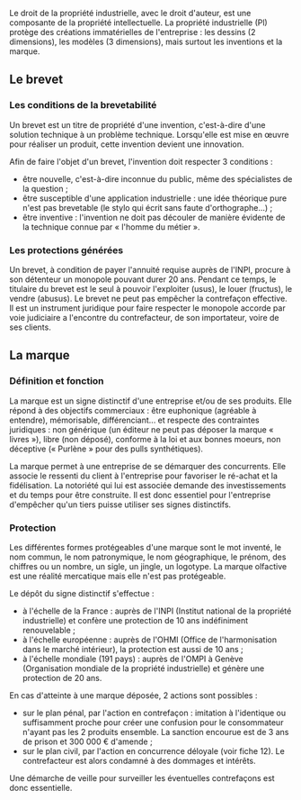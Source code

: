 Le droit de la propriété industrielle, avec le droit d'auteur, est une composante de la propriété intellectuelle. La propriété industrielle (Pl) protège des créations immatérielles de l'entreprise : les dessins (2 dimensions), les modèles (3 dimensions), mais surtout les inventions et la marque.

## Le brevet
### Les conditions de la brevetabilité
Un brevet est un titre de propriété d'une invention, c'est-à-dire d'une solution technique à un  problème technique. Lorsqu'elle est mise en œuvre pour réaliser un produit, cette invention devient une innovation.

Afin de faire l'objet d'un brevet, l'invention doit respecter 3 conditions :
- être nouvelle, c'est-à-dire inconnue du public, même des spécialistes de la question ;
- être susceptible d'une application industrielle : une idée théorique pure n'est pas brevetable (le stylo qui écrit sans faute d'orthographe...) ;
- être inventive : l'invention ne doit pas découler de manière évidente de la technique connue par « l'homme du métier ».

### Les protections générées
Un brevet, à condition de payer l'annuité requise auprès de l'INPI, procure à son détenteur un monopole pouvant durer 20 ans. Pendant ce temps, le titulaire du brevet est le seul à pouvoir l'exploiter (usus), le louer (fructus), le vendre (abusus). Le brevet ne peut pas empêcher la contrefaçon effective. Il est un instrument juridique pour faire respecter le monopole accorde par voie judiciaire a l'encontre du contrefacteur, de son importateur, voire de ses clients.

## La marque
### Définition et fonction
La marque est un signe distinctif d'une entreprise et/ou de ses produits. Elle répond à des objectifs commerciaux : être euphonique (agréable à entendre), mémorisable, différenciant... et respecte des contraintes juridiques : non générique (un éditeur ne peut pas déposer la marque « livres »), libre (non déposé), conforme à la loi et aux bonnes moeurs, non déceptive (« Purlène » pour des pulls synthétiques).

La marque permet à une entreprise de se démarquer des concurrents. Elle associe le ressenti du client à l'entreprise pour favoriser le ré-achat et la fidélisation. La notoriété qui lui est associée demande des investissements et du temps pour être construite. Il est donc essentiel pour l'entreprise d'empêcher qu'un tiers puisse utiliser ses signes distinctifs.

### Protection
Les différentes formes protégeables d'une marque sont le mot inventé, le nom commun, le nom patronymique, le nom géographique, le prénom, des chiffres ou un nombre, un sigle, un jingle, un logotype. La marque olfactive est une réalité mercatique mais elle n'est pas protégeable.

Le dépôt du signe distinctif s'effectue :
- à l'échelle de la France : auprès de l'INPI (Institut national de la propriété industrielle) et confère une protection de 10 ans indéfiniment renouvelable ;
- à l'échelle européenne : auprès de l'OHMI (Office de l'harmonisation dans le marché intérieur), la protection est aussi de 10 ans ;
- à l'échelle mondiale (191 pays) : auprès de l'OMPI à Genève (Organisation mondiale de la propriété industrielle) et génère une protection de 20 ans.

En cas d'atteinte à une marque déposée, 2 actions sont possibles :
- sur le plan pénal, par l'action en contrefaçon : imitation à l'identique ou suffisamment proche pour créer une confusion pour le consommateur n'ayant pas les 2 produits ensemble. La sanction encourue est de 3 ans de prison et 300 000 € d'amende ;
- sur le plan civil, par l'action en concurrence déloyale (voir fiche 12). Le contrefacteur est alors condamné à des dommages et intérêts.

Une démarche de veille pour surveiller les éventuelles contrefaçons est donc essentielle.